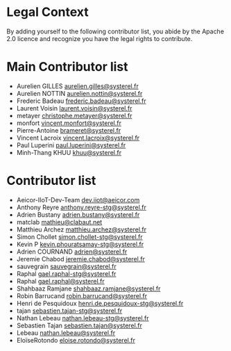 # Legal Context
By adding yourself to the following contributor list,
you abide by the Apache 2.0 licence and recognize you have
the legal rights to contribute.

# Main Contributor list
* Aurelien GILLES <aurelien.gilles@systerel.fr>
* Aurelien NOTTIN <aurelien.nottin@systerel.fr>
* Frederic Badeau <frederic.badeau@systerel.fr>
* Laurent Voisin <laurent.voisin@systerel.fr>
* metayer <christophe.metayer@systerel.fr>
* monfort <vincent.monfort@systerel.fr>
* Pierre-Antoine <brameret@systerel.fr>
* Vincent Lacroix <vincent.lacroix@systerel.fr>
* Paul Luperini <paul.luperini@systerel.fr>
* Minh-Thang KHUU <khuu@systerel.fr>

# Contributor list
* Aeicor-IIoT-Dev-Team <dev.iiot@aeicor.com>
* Anthony Reyre <anthony.reyre-stg@systerel.fr>
* Adrien Bustany <adrien.bustany@systerel.fr>
* matclab <mathieu@clabaut.net>
* Matthieu Archez <matthieu.archez@systerel.fr>
* Simon Chollet <simon.chollet-stg@systerel.fr>
* Kevin P <kevin.phouratsamay-stg@systerel.fr>
* Adrien COURNAND <adrien@systerel.fr>
* Jeremie Chabod <jeremie.chabod@systerel.fr>
* sauvegrain <sauvegrain@systerel.fr>
* Raphal <gael.raphal-stg@systerel.fr>
* Raphal <gael.raphal@systerel.fr>
* Shahbaaz Ramjane <shahbaaz.ramjane@systerel.fr>
* Robin Barrucand <robin.barrucand@systerel.fr>
* Henri de Pesquidoux <henri.de.pesquidoux-stg@systerel.fr>
* tajan <sebastien.tajan-stg@systerel.fr>
* Nathan Lebeau <nathan.lebeau-stg@systerel.fr>
* Sebastien Tajan <sebastien.tajan@systerel.fr>
* Lebeau <nathan.lebeau@systerel.fr>
* EloïseRotondo <eloise.rotondo@systerel.fr>